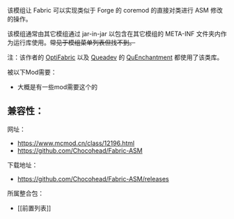 该模组让 Fabric 可以实现类似于 Forge 的 coremod 的直接对类进行 ASM 修改的操作。

该模组通常由其它模组通过 jar-in-jar 以包含在其它模组的 META-INF 文件夹内作为运行库使用。~~常见于模组菜单列表但找不到。~~

注：该作者的 [OptiFabric](https://www.mcmod.cn/class/1703.html) 以及 [Queadev](https://www.mcmod.cn/author/27648.html) 的 [QuEnchantment](https://www.mcmod.cn/class/7493.html) 都使用了该类库。

被以下Mod需要：
- 大概是有一些mod需要这个的

兼容性：
- 

网址：
- https://www.mcmod.cn/class/12196.html
- https://github.com/Chocohead/Fabric-ASM

下载地址：
- https://github.com/Chocohead/Fabric-ASM/releases

所属整合包：
- [[前置列表]]